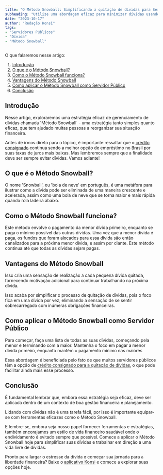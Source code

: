 ```yaml
---
title: "O Método Snowball: Simplificando a quitação de dívidas para Servidores Públicos"
subheading: "Utilize uma abordagem eficaz para minimizar dívidas usando o método Snowball"
date: "2023-10-17"
author: "Redação Konsi"
tags:
- "Servidores Públicos"
- "Dívida"
- "Método Snowball"
---
```


O que falaremos nesse artigo:

1. [Introdução](#intro)
2. [O que é o Método Snowball?](#metodo)
3. [Como o Método Snowball funciona?](#funcao)
4. [Vantagens do Método Snowball](#vantagens)
5. [Como aplicar o Método Snowball como Servidor Público](#aplicacao)
6. [Conclusão](#conclusao)

<a name="intro"></a>

## Introdução

Nesse artigo, exploraremos uma estratégia eficaz de gerenciamento de dívidas chamada 'Método Snowball' - uma estratégia tanto simples quanto eficaz, que tem ajudado muitas pessoas a reorganizar sua situação financeira.

Antes de irmos direto para o tópico, é importante ressaltar que o [crédito consignado](https://konsi.com.br/postagens/credito-consignado-como-utiliz-lo-para-melhorar-sua-vida-financeira) continua sendo a melhor opção de empréstimo no Brasil por suas taxas de juros mais baixas. Mas lembremos sempre que a finalidade deve ser sempre evitar dívidas. Vamos adiante!

<a name="metodo"></a>

## O que é o Método Snowball?

O nome 'Snowball', ou 'bola de neve' em português, é uma metáfora para ilustrar como a dívida pode ser eliminada de uma maneira crescente e acelerada, assim como uma bola de neve que se torna maior e mais rápida quando rola ladeira abaixo.

<a name="funcao"></a>

## Como o Método Snowball funciona?

Este método envolve o pagamento da menor dívida primeiro, enquanto se paga o mínimo possível das outras dívidas. Uma vez que a menor dívida é paga, os fundos que foram alocados para essa dívida são então canalizados para a próxima menor dívida, e assim por diante. Este método continua até que todas as dívidas sejam pagas.

<a name="vantagens"></a>

## Vantagens do Método Snowball

Isso cria uma sensação de realização a cada pequena dívida quitada, fornecendo motivação adicional para continuar trabalhando na próxima dívida. 

Isso acaba por simplificar o processo de quitação de dívidas, pois o foco fica em uma dívida por vez, eliminando a sensação de se sentir sobrecarregado com inúmeras obrigações financeiras. 

<a name="aplicacao"></a>

## Como aplicar o Método Snowball como Servidor Público

Para começar, faça uma lista de todas as suas dívidas, começando pela menor e terminando com a maior. Mantenha o foco em pagar a menor dívida primeiro, enquanto mantém o pagamento mínimo nas maiores. 

Essa abordagem é beneficiada pelo fato de que muitos servidores públicos têm a opção de [crédito consignado para a quitação de dívidas](https://konsi.com.br/postagens/como-usar-o-crdito-consignado-para-quitar-dvidas-caras), o que pode facilitar ainda mais esse processo.

<a name="conclusao"></a>

## Conclusão

É fundamental lembrar que, embora essa estratégia seja eficaz, deve ser aplicada dentro de um contexto de boa gestão financeira e planejamento. 

Lidando com dívidas não é uma tarefa fácil, por isso é importante equipar-se com ferramentas eficazes como o Método Snowball. 

E lembre-se, embora seja nosso papel fornecer ferramentas e estratégias, também encorajamos um estilo de vida financeiro saudável onde o endividamento é evitado sempre que possível. Comece a aplicar o Método Snowball hoje para simplificar suas dívidas e trabalhar em direção a uma vida livre de dívidas. 

Pronto para largar o estresse da dívida e começar sua jornada para a liberdade financeira? Baixe o [aplicativo Konsi](http://app.konsino) e comece a explorar suas opções hoje.